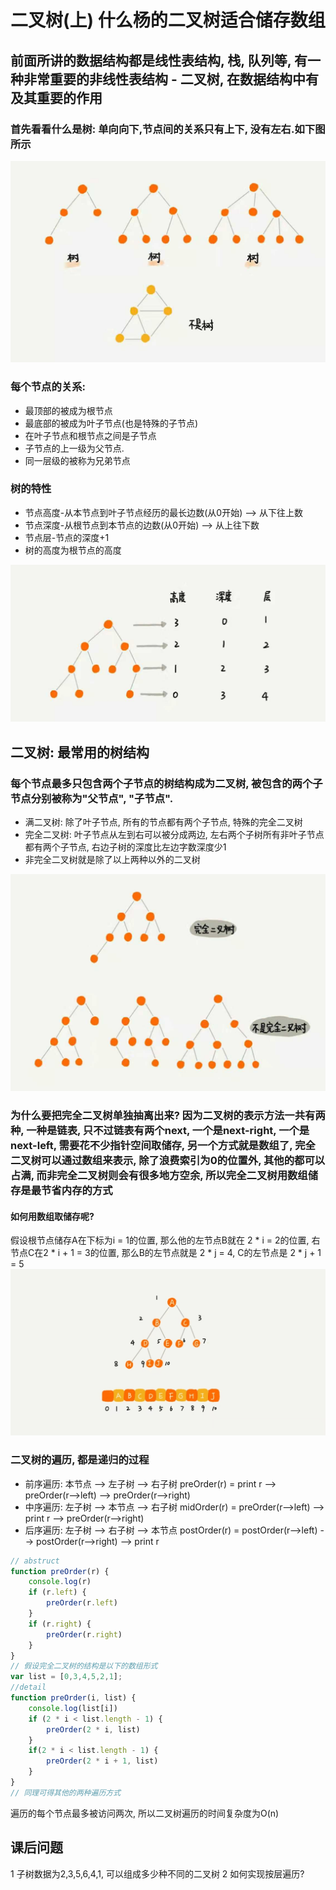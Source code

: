 # 二叉树(上) 什么杨的二叉树适合储存数组

## 前面所讲的数据结构都是线性表结构, 栈, 队列等, 有一种非常重要的非线性表结构 - 二叉树, 在数据结构中有及其重要的作用
### 首先看看什么是树: 单向向下,节点间的关系只有上下, 没有左右.如下图所示
![](img/tree.jpg)
### 每个节点的关系:
- 最顶部的被成为根节点
- 最底部的被成为叶子节点(也是特殊的子节点)
- 在叶子节点和根节点之间是子节点
- 子节点的上一级为父节点.
- 同一层级的被称为兄弟节点

### 树的特性
- 节点高度-从本节点到叶子节点经历的最长边数(从0开始) --> 从下往上数
- 节点深度-从根节点到本节点的边数(从0开始) --> 从上往下数
- 节点层-节点的深度+1
- 树的高度为根节点的高度

![](img/tree1.jpg)

## 二叉树: 最常用的树结构

### 每个节点最多只包含两个子节点的树结构成为二叉树, 被包含的两个子节点分别被称为"父节点", "子节点".
- 满二叉树: 除了叶子节点, 所有的节点都有两个子节点, 特殊的完全二叉树
- 完全二叉树: 叶子节点从左到右可以被分成两边, 左右两个子树所有非叶子节点都有两个子节点, 右边子树的深度比左边字数深度少1
- 非完全二叉树就是除了以上两种以外的二叉树

![](img/tree3.jpg)

### 为什么要把完全二叉树单独抽离出来? 因为二叉树的表示方法一共有两种, 一种是链表, 只不过链表有两个next, 一个是next-right, 一个是next-left, 需要花不少指针空间取储存, 另一个方式就是数组了, 完全二叉树可以通过数组来表示, 除了浪费索引为0的位置外, 其他的都可以占满, 而非完全二叉树则会有很多地方空余, 所以完全二叉树用数组储存是最节省内存的方式

#### 如何用数组取储存呢?
假设根节点储存A在下标为i = 1的位置, 那么他的左节点B就在 2 * i = 2的位置, 右节点C在2 * i + 1 = 3的位置, 那么B的左节点就是 2 * j = 4, C的左节点是 2 * j + 1 = 5
![](img/tree4.jpg)

### 二叉树的遍历, 都是递归的过程
- 前序遍历: 本节点 --> 左子树 --> 右子树 preOrder(r) = print r --> preOrder(r-->left) --> preOrder(r-->right)
- 中序遍历: 左子树 --> 本节点 --> 右子树 midOrder(r) = preOrder(r-->left) --> print r --> preOrder(r-->right)
- 后序遍历: 左子树 --> 右子树 --> 本节点 postOrder(r) = postOrder(r-->left) --> postOrder(r-->right) --> print r
```js
// abstruct
function preOrder(r) {
    console.log(r)
    if (r.left) {
        preOrder(r.left)
    }
    if (r.right) {
        preOrder(r.right)
    }
}
// 假设完全二叉树的结构是以下的数组形式
var list = [0,3,4,5,2,1];
//detail
function preOrder(i, list) {
    console.log(list[i])
    if (2 * i < list.length - 1) {
        preOrder(2 * i, list)
    }
    if(2 * i < list.length - 1) {
        preOrder(2 * i + 1, list)
    }
}
// 同理可得其他的两种遍历方式
```
遍历的每个节点最多被访问两次, 所以二叉树遍历的时间复杂度为O(n)

## 课后问题
1 子树数据为2,3,5,6,4,1, 可以组成多少种不同的二叉树
2 如何实现按层遍历?





